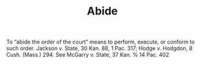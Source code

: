 ---
title: Abide
permalink: "/definitions/abide.html"
body: To “abide the order of the court” means to perform, execute, or conform to such
  order. Jackson v. State, 30 Kan. 88, 1 Pac. 317; Hodge v. Hodgdon, 8 Cush. (Mass.)
  294. See McGarry v. State, 37 Kan. % 14 Pac. 402
published_at: '2018-07-07'
layout: post
---